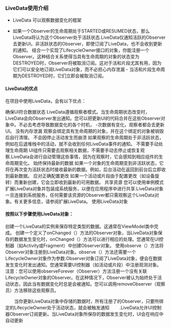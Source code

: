 ### LiveData使用介绍

- LiveData 可以观察数据变化的框架


- 如果一个Observer的生命周期处于STARTED或RESUMED状态，那么LiveData将认为这个Observer处于活跃状态.LiveData仅通知活跃的Observer去更新UI。非活跃状态的Observer，即使订阅了LiveData，也不会收到更新的通知。
结合一个实现了LifecycleOwner接口的对象，你能注册一个Observer。这种结合关系使得当具有生命周期的对象的状态变为DESTROYED时，Observer将被取消订阅。这对于活和片段尤其有用，因为它们可以安全地订阅LiveData对象，而不必担心内存泄漏 - 当活和片段生命周期为DESTROYED时，它们立即会被取消订阅。



#### LiveData的优点
在项目中使用LiveData，会有以下优点：

确保UI符合数据状态
LiveData遵循观察者模式。当生命周期状态改变时，LiveData会向Observer发出通知。您可以把更新UI的代码合并在这些Observer对象中。不必去考虑导致数据变化的各个时机， -次数据有变化，观察者都会去更新UI。
没有内存泄漏
观察会绑定具有生命周期的对象，并在这个绑定的对象被销毁后自行清理。
不会因停止活动发生而崩溃
如果观察的生命周期处于非活跃状态，例如在后退堆栈中的活动，就不会收到任何LiveData事件的通知。
不需要手动处理生命周期
UI组件只需要去观察相关数据，不需要手动去停止或恢复观察.LiveData会进行自动管理这些事情，因为在观察时，它会感知到相应组件的生命周期变化。
始终保持最新的数据
如果一个对象的生命周期变到非活跃状态，它将在再次变为活跃状态时接收最新的数据。例如，后台活动在返回到前台后立即收到最新数据。
应对正确配置更改
如果一个活动或片段由于配置更改（如设备旋转）而重新创建，它会立即收到最新的可用数据。
共享资源
您可以使用单例模式扩展LiveData对象并包装成系统服务，以便在应用程序中进行共享.LiveData对象一旦连接到系统服务，任何需要该资源的Observer都只需观察这个LiveData对象。有关更多信息，请参阅扩展LiveData。
使用LiveData对象

#### 按照以下步骤使用LiveData对象：

创建一个LiveData的实例来保存特定类型的数据。这通常在ViewModel类中完成。
创建一个定义了onChanged（）方法的Observer对象，当LiveData对象保存的数据发生变化时，onChanged（）方法可以进行相应的处理。您通常在UI控制器（如Activity或Fragment）中创建Observer对象。
使用observe（）方法将Observer对象注册到LiveData对象。observe（）方法还需要一个LifecycleOwner对象作为参数.Observer对象订阅了LiveData对象，便会在数据发生变化时发出通知。您通常需要UI控制器（如活动或片段）中注册观测对象。
注意：您可以使用observeForever（Observer）方法注册一个没有关联LifecycleOwner对象的Observer。在这种情况下，Observer被认为始终处于活动状态，因此当有数据变化时总是会被通知。您可以调用removeObserver（观察员）方法移除这些观察员。

  当你更新LiveData对象中存储的数据时，所有注册了的Observer，只要所绑定的LifecycleOwner处于活动状态，就会被触发通知
  .LiveData允许UI控制器Observer订阅更新。当LiveData对象所保存的数据发生变化时，UI会在响应中自动更新
